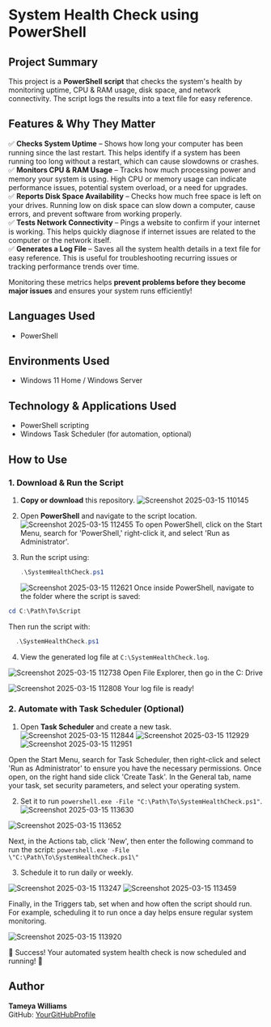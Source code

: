 # System Health Check using PowerShell

## Project Summary
This project is a **PowerShell script** that checks the system's health by monitoring uptime, CPU & RAM usage, disk space, and network connectivity. The script logs the results into a text file for easy reference.

## Features & Why They Matter
✅ **Checks System Uptime** – Shows how long your computer has been running since the last restart. This helps identify if a system has been running too long without a restart, which can cause slowdowns or crashes.  
✅ **Monitors CPU & RAM Usage** – Tracks how much processing power and memory your system is using. High CPU or memory usage can indicate performance issues, potential system overload, or a need for upgrades.  
✅ **Reports Disk Space Availability** – Checks how much free space is left on your drives. Running low on disk space can slow down a computer, cause errors, and prevent software from working properly.  
✅ **Tests Network Connectivity** – Pings a website to confirm if your internet is working. This helps quickly diagnose if internet issues are related to the computer or the network itself.  
✅ **Generates a Log File** – Saves all the system health details in a text file for easy reference. This is useful for troubleshooting recurring issues or tracking performance trends over time.  

Monitoring these metrics helps **prevent problems before they become major issues** and ensures your system runs efficiently!

## Languages Used
- PowerShell

## Environments Used
- Windows 11 Home / Windows Server

## Technology & Applications Used
- PowerShell scripting
- Windows Task Scheduler (for automation, optional)


## How to Use
### 1. Download & Run the Script
1. **Copy or download** this repository.
![Screenshot 2025-03-15 110145](https://github.com/user-attachments/assets/26c95ef6-1cd7-47dc-b4f3-8383bcf59132)

2. Open **PowerShell** and navigate to the script location.
![Screenshot 2025-03-15 112455](https://github.com/user-attachments/assets/da4064c0-3f21-4c33-a41f-b99c19247e4c)
To open PowerShell, click on the Start Menu, search for 'PowerShell,' right-click it, and select 'Run as Administrator'.

3. Run the script using:
   ```powershell
   .\SystemHealthCheck.ps1
   ```
   ![Screenshot 2025-03-15 112621](https://github.com/user-attachments/assets/480fe494-ba82-4cbf-b2fd-8806ca63f54c)
Once inside PowerShell, navigate to the folder where the script is saved:
```powershell
cd C:\Path\To\Script
 ```
Then run the script with:
 ```powershell
   .\SystemHealthCheck.ps1
   ```


4. View the generated log file at `C:\SystemHealthCheck.log`.

![Screenshot 2025-03-15 112738](https://github.com/user-attachments/assets/dcb3907c-078c-4267-96fb-5816010c03a8)
Open File Explorer, then go in the C: Drive

![Screenshot 2025-03-15 112808](https://github.com/user-attachments/assets/300a75ac-9ba4-4613-81d3-eae85346e113)
Your log file is ready!


   


### 2. Automate with Task Scheduler (Optional)
1. Open **Task Scheduler** and create a new task.
![Screenshot 2025-03-15 112844](https://github.com/user-attachments/assets/30b688e0-1961-4577-8a9e-baddfe791b6f) ![Screenshot 2025-03-15 112929](https://github.com/user-attachments/assets/8d24c950-849c-4d71-802e-7f5075b62abb) ![Screenshot 2025-03-15 112951](https://github.com/user-attachments/assets/f7336376-79e5-4768-add7-905653726b09)

Open the Start Menu, search for Task Scheduler, then right-click and select 'Run as Administrator' to ensure you have the necessary permissions. Once open, on the right hand side click 'Create Task'. In the General tab, name your task, set security parameters, and select your operating system. 


2. Set it to run `powershell.exe -File "C:\Path\To\SystemHealthCheck.ps1"`.
![Screenshot 2025-03-15 113630](https://github.com/user-attachments/assets/830954f9-69c9-4334-ae16-f50909aee759)

 ![Screenshot 2025-03-15 113652](https://github.com/user-attachments/assets/04bb855c-9ea5-4589-921f-4272367dba97)
 
Next, in the Actions tab, click 'New', then enter the following command to run the script: `powershell.exe -File \"C:\Path\To\SystemHealthCheck.ps1\"`  


3. Schedule it to run daily or weekly.

![Screenshot 2025-03-15 113247](https://github.com/user-attachments/assets/597fcf0b-f235-468e-9a5d-e1fc8c952b88) ![Screenshot 2025-03-15 113459](https://github.com/user-attachments/assets/4ef7800a-afb2-4733-b2ce-af96a664dec5)

Finally, in the Triggers tab, set when and how often the script should run. For example, scheduling it to run once a day helps ensure regular system monitoring.


![Screenshot 2025-03-15 113920](https://github.com/user-attachments/assets/a877ed15-0076-41ca-b9ed-a805f7d3ff46)

🎉 Success! Your automated system health check is now scheduled and running! 🚀





## Author
**Tameya Williams**  
GitHub: [YourGitHubProfile]([(https://github.com/tameya-w)])
